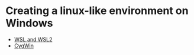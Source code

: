 # Creating a linux-like environment on Windows

-   [WSL and WSL2](2_01_WSL.md)
-   [CygWin](2_02_CygWin.md)

